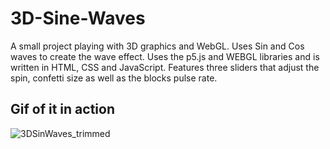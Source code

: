 # 3D-Sine-Waves
A small project playing with 3D graphics and WebGL. Uses Sin and Cos waves to create the wave effect.
Uses the p5.js and WEBGL libraries and is written in HTML, CSS and JavaScript. Features three sliders that
adjust the spin, confetti size as well as the blocks pulse rate.
## Gif of it in action 
![3DSinWaves_trimmed](https://user-images.githubusercontent.com/82865312/191462530-e049f4b6-7287-48f5-a961-1286ea254784.gif)
